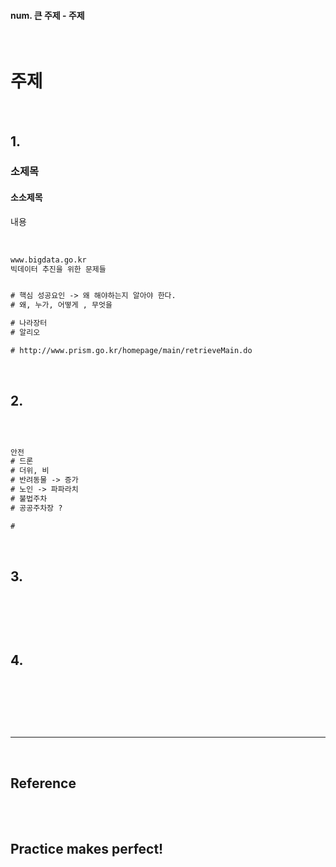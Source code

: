 
#### num. 큰 주제 - 주제

<br>

# 주제

<br>

## 1. 

### 소제목

#### 소소제목 

내용

<br>

```txt
www.bigdata.go.kr 
빅데이터 추진을 위한 문제들 


# 핵심 성공요인 -> 왜 해야하는지 알아야 한다. 
# 왜, 누가, 어떻게 , 무엇을 

# 나라장터 
# 알리오

# http://www.prism.go.kr/homepage/main/retrieveMain.do

```

<br>




## 2.

<br>

```txt

안전 
# 드론
# 더위, 비 
# 반려동물 -> 증가 
# 노인 -> 파파라치 
# 불법주차
# 공공주차장 ? 

# 

```

<br>



## 3.

<br>

```py

```

<br>



## 4.

<br>

```py

```

<br>





<br>

---

<br>

## Reference <br>

<!-- - 파이썬 코딩도장 &nbsp; : &nbsp;<https://dojang.io/> <br> -->

<br>
<br>

## Practice makes perfect! <br>

<!-- - [내용](주소) -->